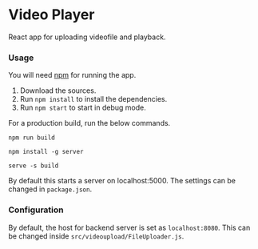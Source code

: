 # Video Player

React app for uploading videofile and playback.

### Usage

You will need [npm](https://www.npmjs.com/get-npm) for running the app.

1. Download the sources.
2. Run `npm install` to install the dependencies.
3. Run `npm start` to start in debug mode.

For a production build, run the below commands.

`npm run build`

`npm install -g server`

`serve -s build`

By default this starts a server on localhost:5000. The settings can be changed in `package.json`.

### Configuration

By default, the host for backend server is set as `localhost:8080`. This can be changed inside `src/videoupload/FileUploader.js`.